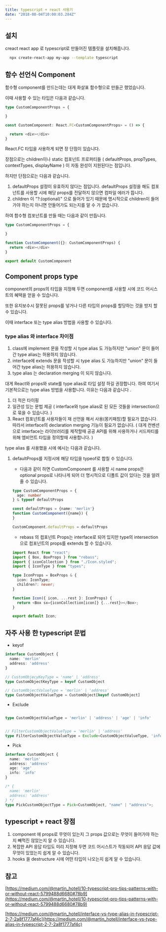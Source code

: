 ```yaml
---
title: typescript + react 사용기
date: "2018-08-04T10:00:03.284Z"
---
```


## 설치

creact react app 로 typescript로 만들어진 템플릿을 설치해줍니다.

```bash  
  npx create-react-app my-app --template typescript
```

## 함수 선언식 Component

함수형 component를 만드는데는 대게 화살표 함수형으로 만들곤 했었습니다.

이때 사용할 수 있는 타입은 다음과 같습니다.

```ts
type CustomComponentProps = {

}

const CustomComponent: React.FC<CustomComponentProps> = () => {

  return <div></div>
}
```

React.FC 타입을 사용하게 되면 장 단점이 있습니다.

장점으로는 children이나 static 컴포넌트 프로퍼티들 ( defaultProps, propTypes, contextTypes, displayName ) 이 자동 완성이 지원된다는 점입니다.

하지만 단점으로는 다음과 같습니다.

1. defaultProps 설정이 유효하지 않다는 점입니다. defaultProps 설정을 해도 컴포넌트를 사용할 시에 해당 props를 전달하지 않으면 컴파일 에러가 뜹니다.
2. children 이 "?:(optional)" 으로 들어가 있기 때문에 명시적으로 children이 들어가야 하는지 아니면 안들어가도 되는지를 알 수 가 없습니다.

하여 함수형 컴포넌트를 만들 때는 다음과 같이 만듭니다.

```ts
type CustomComponentProps = {

}

function CustomComponent({}: CustomComponentProps) {
  return <div></div>
}

export default CustomComponent
```

## Component props type

component의 props의 타입을 지정해 두면 component를 사용할 시에 코드 어시스트의 혜택을 얻을 수 있습니다. 

또한 유지보수시 잘못된 props를 넣거나 다른 타입의 props를 할당하는 것을 방지 할 수 있습니다. 

이때 interface 또는 type alias 방법을 사용할 수 있습니다. 

### type alias 와 interface 차이점

1. class에 implement 문을 작성할 시 type alias 도 가능하지만 "union" 문이 들어간 type alias는 허용하지 않습니다. 
2. interface에 extends 문을 작성할 시 type alias 도 가능하지만 "union" 문이 들어간 type alias는 허용하지 않습니다.
3. type alias 는 declaration merging 이 되지 않습니다. 

대게 React와 props와 state를 type alias로 타입 설정 하길 권장합니다. 하여 여기서 기본적으로는 type alias 방법을 사용합니다. 이유는 다음과 같습니다 .

1. 더 적은 타이핑
2. 일관성 있는 문법 제공 ( interface와 type alias로 된 모든 것들을 intersection으로 묶을 수 있습니다. )
3. React 컴포넌트를 사용자들이 재 선언을 해서 사용(몽키패칭)할 필요가 없습니다. 따라서 interface의 declaration merging 기능이 필요가 없습니다. ( 대게 컨벤션으로 interface는 라이브러리를 제작할때 공공 API를 위해 사용하거나 서드파티를 위해 엠비언트 타입을 정의할때 사용합니다. )

type alias 를 사용했을 시에 예시는 다음과 같습니다.

1. defaultProps를 지정시에 해당 타입을 typeof로 합칠 수 있습니다.

    - 다음과 같이 하면 CustomComponent 를 사용할 시 name props은 optional props로 나타나게 되어 더 명시적으로 디폴트 값이 있다는 것을 알려줄 수 있습니다.

    ```ts
    type CustomComponentProps = {
      age: number
    } & typeof defaultProps

    const defaultProps = {name: 'merlin'}
    function CustomComponent({name}) {
    }

    CustomComponent.defaultProps = defaultProps
    ```

    - rebass 의 컴포넌트 Props는 interface로 되어 있지만 type의 intersection 으로 컴포넌트의 props를 extends 할 수 있습니다.

    ```ts
    import React from "react";
    import { Box, BoxProps } from "rebass";
    import { iconCollection } from "./Icon.styled";
    import { IconType } from "types";
    
    type IconProps = BoxProps & {
      icon: IconType;
      children?: never;
    }
    
    function Icon({ icon, ...rest }: IconProps) {
      return <Box sx={iconCollection[icon]} {...rest}></Box>;
    }
    
    export default Icon;
    ```

## 자주 사용 한 typescript 문법

- keyof

```ts
interface CustomObject {
  name: 'merlin'
  address: 'address'
}

// CustomObjecyKeyType = 'name' | 'address'
type CustomObjectKeyType = keyof CustomObject 

// CustomObjectValueType = 'merlin' | 'address'
type CustomObjectValueType = CustomObject[keyof CustomObject]
```

- Exclude

```ts

type CustomObjectValueType = 'merlin' | 'address' | 'age' | 'info'


// FilterCustomObjectValueType = 'merlin' | 'address'
type FilterCustomObjectValueType = Exclude<CustomObjectValueType, 'info' | 'age'>
```

- Pick

```ts
interface CustomObject {
  name: 'merlin'
  address: 'address'
  age: 'age'
  info: 'info'
}

/* {
  name: 'merlin'
  address: 'address'
} */
type PickCustomObjectType = Pick<CustomObject, "name" | "address">;
```

## typescript + react 장점

1. component 에 props로 무엇이 있는지 그 props 값으로는 무엇이 들어가야 하는지 빼먹진 않았는지 알 수 있습니다. 
2. 복잡한 API 응답 타입도 미리 지정해 두면 코드 어시스트가 작동되어 API 응답 값에 무엇이 있었는지 쉽게 알 수 있습니다. 
3. hooks 을 destructure 시에 어떤 타입이 나오는지 쉽게 알 수 있습니다. 

## 참고

[https://medium.com/@martin_hotell/10-typescript-pro-tips-patterns-with-or-without-react-5799488d6680#78b9](https://medium.com/@martin_hotell/10-typescript-pro-tips-patterns-with-or-without-react-5799488d6680#78b9)

[https://medium.com/@martin_hotell/interface-vs-type-alias-in-typescript-2-7-2a8f1777af4c](https://medium.com/@martin_hotell/interface-vs-type-alias-in-typescript-2-7-2a8f1777af4c)